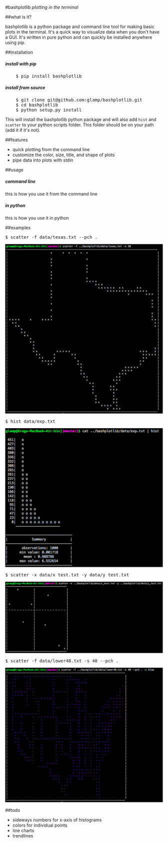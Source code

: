 #bashplotlib
*plotting in the terminal*

##what is it?
<p>bashplotlib is a python package and command line tool for making basic plots in the terminal. It's a quick way to visualize data when you don't have a GUI. It's written in pure python and can quickly be installed anywhere using pip.</p>

##installation
<h5>install with pip</h5>
<pre>
	$ pip install bashplotlib
</pre>
<h5>install from source</h5>
<pre>
	$ git clone git@github.com:glamp/bashplotlib.git
	$ cd bashplotlib
	$ python setup.py install
</pre>

<p>This will install the bashplotlib python package and will also add <code>hist</code> and <code>scatter</code> 
to your python scripts folder. This folder should be on your path (add it if it's not).</p>

##features
<ul>
    <li>quick plotting from the command line</li>
    <li>customize the color, size, title, and shape of plots</li>
    <li>pipe data into plots with stdin</li>
</ul>

##usage
<h5>command line</h5>
<p>this is how you use it from the command line</p>
<h5>in python</h5>
<p>this is how you use it in python</p>

##examples
<pre>$ scatter -f data/texas.txt --pch .</pre>
<img src="examples/texas.png">

<pre>$ hist data/exp.txt</pre>
<img src="examples/histogram.png">

<pre>$ scatter -x data/x_test.txt -y data/y_test.txt</pre>
<img src="examples/scatter.png">

<pre>$ scatter -f data/lower48.txt -s 40 --pch .</pre>
<img src="examples/usa.png">

##todo
<ul>
	<li>sideways numbers for x-axis of histograms</li>
	<li>colors for individual points</li>
	<li>line charts</li>
	<li>trendlines</li>
</ul>


